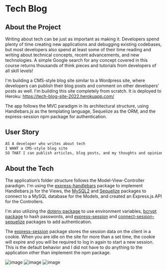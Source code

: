 # Tech Blog

## About the Project

Writing about tech can be just as important as making it. Developers spend plenty of time creating new applications and debugging existing codebases, but most developers also spend at least some of their time reading and writing about technical concepts, recent advancements, and new technologies. A simple Google search for any concept covered in this course returns thousands of think pieces and tutorials from developers of all skill levels!

I'm building a CMS-style blog site similar to a Wordpress site, where developers can publish their blog posts and comment on other developers’ posts as well. I'm building this site completely from scratch.  It is deployed to Heroku:  https://tech-blog-site-2022.herokuapp.com/

The app follows the MVC paradigm in its architectural structure, using Handlebars.js as the templating language, Sequelize as the ORM, and the express-session npm package for authentication.

## User Story

```md
AS A developer who writes about tech
I WANT a CMS-style blog site
SO THAT I can publish articles, blog posts, and my thoughts and opinions
```



## About the Tech

The application’s folder structure follows the Model-View-Controller paradigm. I'm using the [express-handlebars](https://www.npmjs.com/package/express-handlebars) package to implement Handlebars.js for the Views, the [MySQL2](https://www.npmjs.com/package/mysql2) and [Sequelize](https://www.npmjs.com/package/sequelize) packages to connect to a MySQL database for the Models, and created an Express.js API for the Controllers.

I'm also utilizing the [dotenv package](https://www.npmjs.com/package/dotenv) to use environment variables, [bcrypt package](https://www.npmjs.com/package/bcrypt) to hash passwords, and [express-session](https://www.npmjs.com/package/express-session) and [connect-session-sequelize](https://www.npmjs.com/package/connect-session-sequelize) packages to add authentication.

The [express-session](https://www.npmjs.com/package/express-session) package stores the session data on the client in a cookie. When you are idle on the site for more than a set time, the cookie will expire and you will be required to log in again to start a new session. This is the default behavior and I did not have to do anything to the application other than implement the npm package.

![image](https://user-images.githubusercontent.com/102529279/197694116-aae548fc-bd81-462b-8915-b563dfaead13.png)
![image](https://user-images.githubusercontent.com/102529279/197471139-09972dee-0407-4f2f-9469-ee903c7080ff.png)
![image](https://user-images.githubusercontent.com/102529279/197471432-a8dce4a7-9fee-4d6f-b204-f0d2b66aa253.png)
